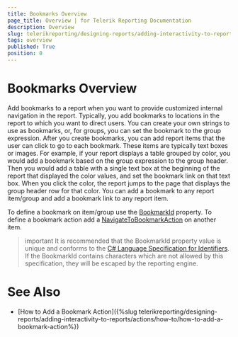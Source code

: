 ```yaml
---
title: Bookmarks Overview
page_title: Overview | for Telerik Reporting Documentation
description: Overview
slug: telerikreporting/designing-reports/adding-interactivity-to-reports/bookmarks/overview
tags: overview
published: True
position: 0
---
```


# Bookmarks Overview



Add bookmarks to a report when you want to provide customized internal navigation in the report. Typically, you add bookmarks to locations in         the report to which you want to direct users. You can create your own strings to use as bookmarks,         or, for groups, you can set the bookmark to the group expression. After you create bookmarks,         you can add report items that the user         can click to go to each bookmark. These items are typically text boxes or images. For example, if your report         displays a table grouped by color, you would add a bookmark based on the group expression to the group header.         Then you would add a table with a single text box at the beginning of the report that displayed the color values,         and set the bookmark link on that text box. When you click the color, the report jumps to the page that displays         the group header row for that color. You can add a bookmark to any report item/group and add a bookmark link to any         report item.       

To define a bookmark on item/group use the [BookmarkId](/reporting/api/Telerik.Reporting.ReportItemBase#Telerik_Reporting_ReportItemBase_BookmarkId) property. To define a bookmark action add a         [NavigateToBookmarkAction](/reporting/api/Telerik.Reporting.NavigateToBookmarkAction) on another item.       

>important It is recommended that the BookmarkId property value is unique and conforms to the [C# Language Specification for Identifiers](https://msdn.microsoft.com/en-us/library/aa664670). If the BookmarkId contains characters which are not allowed by this specification, they will be escaped by the reporting engine.         


# See Also


 * [How to Add a Bookmark Action]({%slug telerikreporting/designing-reports/adding-interactivity-to-reports/actions/how-to/how-to-add-a-bookmark-action%})
